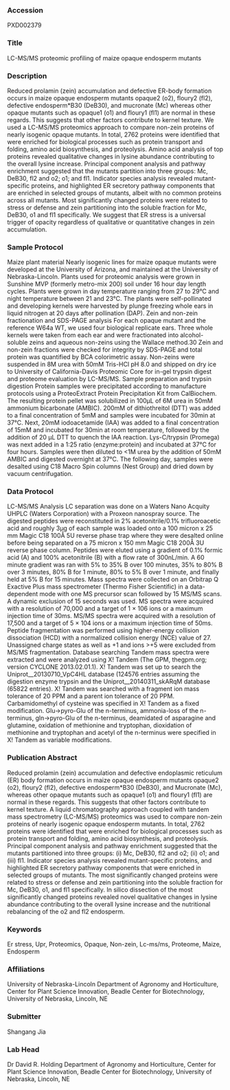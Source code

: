 ### Accession
PXD002379

### Title
LC-MS/MS proteomic profiling of maize opaque endosperm mutants

### Description
Reduced prolamin (zein) accumulation and defective ER-body formation occurs in maize opaque endosperm mutants opaque2 (o2), floury2 (fl2), defective endosperm*B30 (DeB30), and mucronate (Mc) whereas other opaque mutants such as opaque1 (o1) and floury1 (fl1) are normal in these regards. This suggests that other factors contribute to kernel texture. We used a LC-MS/MS proteomics approach to compare non-zein proteins of nearly isogenic opaque mutants. In total, 2762 proteins were identified that were enriched for biological processes such as protein transport and folding, amino acid biosynthesis, and proteolysis. Amino acid analysis of top proteins revealed qualitative changes in lysine abundance contributing to the overall lysine increase. Principal component analysis and pathway enrichment suggested that the mutants partition into three groups: Mc, DeB30, fl2 and o2; o1; and fl1. Indicator species analysis revealed mutant-specific proteins, and highlighted ER secretory pathway components that are enriched in selected groups of mutants, albeit with no common proteins across all mutants. Most significantly changed proteins were related to stress or defense and zein partitioning into the soluble fraction for Mc, DeB30, o1 and fl1 specifically. We suggest that ER stress is a universal trigger of opacity regardless of qualitative or quantitative changes in zein accumulation.

### Sample Protocol
Maize plant material Nearly isogenic lines for maize opaque mutants were developed at the University of Arizona, and maintained at the University of Nebraska-Lincoln. Plants used for proteomic analysis were grown in Sunshine MVP (formerly metro-mix 200) soil under 16 hour day length cycles. Plants were grown in day temperature ranging from 27 to 29°C and night temperature between 21 and 23°C. The plants were self-pollinated and developing kernels were harvested by plunge freezing whole ears in liquid nitrogen at 20 days after pollination (DAP).  Zein and non-zein fractionation and SDS-PAGE analysis For each opaque mutant and the reference W64a WT, we used four biological replicate ears. Three whole kernels were taken from each ear and were fractionated into alcohol-soluble zeins and aqueous non-zeins using the Wallace method.30 Zein and non-zein fractions were checked for integrity by SDS-PAGE and total protein was quantified by BCA colorimetric assay. Non-zeins were suspended in 8M urea with 50mM Tris-HCl pH 8.0 and shipped on dry ice to University of California-Davis Proteomic Core for in-gel trypsin digest and proteome evaluation by LC-MS/MS.  Sample preparation and trypsin digestion Protein samples were precipitated according to manufacture protocols using a ProteoExtract Protein Precipitation Kit from CalBiochem. The resulting protein pellet was solubilized in 100µL of 6M urea in 50mM ammonium bicarbonate (AMBIC). 200mM of dithiothreitol (DTT) was added to a final concentration of 5mM and samples were incubated for 30min at 37°C. Next, 20mM iodoacetamide (IAA) was added to a final concentration of 15mM and incubated for 30min at room temperature, followed by the addition of 20 µL DTT to quench the IAA reaction. Lys-C/trypsin (Promega) was next added in a 1:25 ratio (enzyme:protein) and incubated at 37°C for four hours. Samples were then diluted to <1M urea by the addition of 50mM AMBIC and digested overnight at 37°C. The following day, samples were desalted using C18 Macro Spin columns (Nest Group) and dried down by vacuum centrifugation.

### Data Protocol
LC-MS/MS Analysis LC separation was done on a Waters Nano Acquity UHPLC (Waters Corporation) with a Proxeon nanospray source. The digested peptides were reconstituted in 2% acetonitrile/0.1% trifluoroacetic acid and roughly 3µg of each sample was loaded onto a 100 micron x 25 mm Magic C18 100Å 5U reverse phase trap where they were desalted online before being separated on a 75 micron x 150 mm Magic C18 200Å 3U reverse phase column. Peptides were eluted using a gradient of 0.1% formic acid (A) and 100% acetonitrile (B) with a flow rate of 300nL/min. A 60 minute gradient was ran with 5% to 35% B over 100 minutes, 35% to 80% B over 3 minutes, 80% B for 1 minute, 80% to 5% B over 1 minute, and finally held at 5% B for 15 minutes. Mass spectra were collected on an Orbitrap Q Exactive Plus mass spectrometer (Thermo Fisher Scientific) in a data-dependent mode with one MS precursor scan followed by 15 MS/MS scans. A dynamic exclusion of 15 seconds was used. MS spectra were acquired with a resolution of 70,000 and a target of 1 × 106 ions or a maximum injection time of 30ms. MS/MS spectra were acquired with a resolution of 17,500 and a target of 5 × 104 ions or a maximum injection time of 50ms. Peptide fragmentation was performed using higher-energy collision dissociation (HCD) with a normalized collision energy (NCE) value of 27. Unassigned charge states as well as +1 and ions >+5 were excluded from MS/MS fragmentation. Database searching Tandem mass spectra were extracted and were analyzed using X! Tandem (The GPM, thegpm.org; version CYCLONE 2013.02.01.1). X! Tandem was set up to search the Uniprot__20130710_VpC4HL database (124576 entries assuming the digestion enzyme trypsin and the Uniprot__20140311_skARqM database (65822 entries). X! Tandem was searched with a fragment ion mass tolerance of 20 PPM and a parent ion tolerance of 20 PPM. Carbamidomethyl of cysteine was specified in X! Tandem as a fixed modification. Glu->pyro-Glu of the n-terminus, ammonia-loss of the n-terminus, gln->pyro-Glu of the n-terminus, deamidated of asparagine and glutamine, oxidation of methionine and tryptophan, dioxidation of methionine and tryptophan and acetyl of the n-terminus were specified in X! Tandem as variable modifications.

### Publication Abstract
Reduced prolamin (zein) accumulation and defective endoplasmic reticulum (ER) body formation occurs in maize opaque endosperm mutants opaque2 (o2), floury2 (fl2), defective endosperm*B30 (DeB30), and Mucronate (Mc), whereas other opaque mutants such as opaque1 (o1) and floury1 (fl1) are normal in these regards. This suggests that other factors contribute to kernel texture. A liquid chromatography approach coupled with tandem mass spectrometry (LC-MS/MS) proteomics was used to compare non-zein proteins of nearly isogenic opaque endosperm mutants. In total, 2762 proteins were identified that were enriched for biological processes such as protein transport and folding, amino acid biosynthesis, and proteolysis. Principal component analysis and pathway enrichment suggested that the mutants partitioned into three groups: (i) Mc, DeB30, fl2 and o2; (ii) o1; and (iii) fl1. Indicator species analysis revealed mutant-specific proteins, and highlighted ER secretory pathway components that were enriched in selected groups of mutants. The most significantly changed proteins were related to stress or defense and zein partitioning into the soluble fraction for Mc, DeB30, o1, and fl1 specifically. In silico dissection of the most significantly changed proteins revealed novel qualitative changes in lysine abundance contributing to the overall lysine increase and the nutritional rebalancing of the o2 and fl2 endosperm.

### Keywords
Er stress, Upr, Proteomics, Opaque, Non-zein, Lc-ms/ms, Proteome, Maize, Endosperm

### Affiliations
University of Nebraska-Lincoln
Department of Agronomy and Horticulture, Center for Plant Science Innovation, Beadle Center for Biotechnology, University of Nebraska, Lincoln, NE

### Submitter
Shangang Jia

### Lab Head
Dr David R. Holding
Department of Agronomy and Horticulture, Center for Plant Science Innovation, Beadle Center for Biotechnology, University of Nebraska, Lincoln, NE


